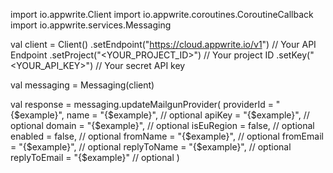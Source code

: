 import io.appwrite.Client
import io.appwrite.coroutines.CoroutineCallback
import io.appwrite.services.Messaging

val client = Client()
    .setEndpoint("https://cloud.appwrite.io/v1") // Your API Endpoint
    .setProject("<YOUR_PROJECT_ID>") // Your project ID
    .setKey("<YOUR_API_KEY>") // Your secret API key

val messaging = Messaging(client)

val response = messaging.updateMailgunProvider(
    providerId = "{$example}",
    name = "{$example}", // optional
    apiKey = "{$example}", // optional
    domain = "{$example}", // optional
    isEuRegion = false, // optional
    enabled = false, // optional
    fromName = "{$example}", // optional
    fromEmail = "{$example}", // optional
    replyToName = "{$example}", // optional
    replyToEmail = "{$example}" // optional
)

